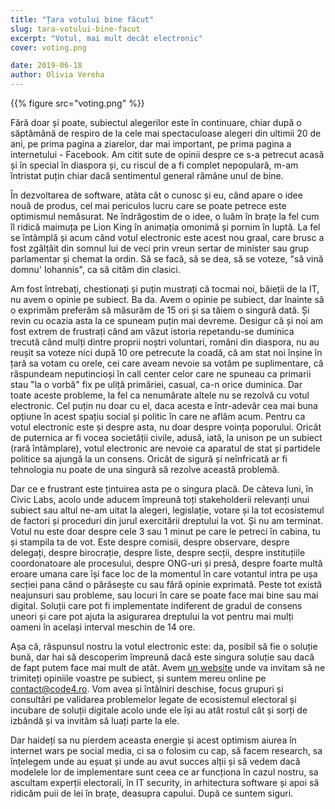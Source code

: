 ```yaml
---
title: "Țara votului bine făcut"
slug: tara-votului-bine-facut
excerpt: "Votul, mai mult decât electronic"
cover: voting.png

date: 2019-06-18
author: Olivia Vereha
---
```


{{% figure src="voting.png" %}}

Fără doar și poate, subiectul alegerilor este în continuare, chiar după o săptămână de respiro de la cele mai spectaculoase alegeri din ultimii 20 de ani, pe prima pagina a ziarelor, dar mai important, pe prima pagina a internetului - Facebook. Am citit sute de opinii despre ce s-a petrecut acasă și în special în diaspora și, cu riscul de a fi complet nepopulară, m-am întristat puțin chiar dacă sentimentul general rămâne unul de bine. 

În dezvoltarea de software, atâta cât o cunosc și eu, când apare o idee nouă de produs, cel mai periculos lucru care se poate petrece este optimismul nemăsurat. Ne îndrăgostim de o idee, o luăm în brațe la fel cum îl ridică maimuța pe Lion King în animația omonimă și pornim în luptă. La fel se întâmplă și acum când votul electronic este acest nou graal, care brusc a fost zgâlțâit din somnul lui de veci prin vreun sertar de minister sau grup parlamentar și chemat la ordin. Să se facă, să se dea, să se voteze, "să vină domnu' Iohannis", ca să cităm din clasici. 

Am fost întrebați, chestionați și puțin mustrați că tocmai noi, băieții de la IT, nu avem o opinie pe subiect. Ba da. Avem o opinie pe subiect, dar înainte să o exprimăm preferăm să măsurăm de 15 ori și sa tăiem o singură dată. Și revin cu ocazia asta la ce spuneam puțin mai devreme. Desigur că și noi am fost extrem de frustrați când am văzut istoria repetandu-se duminica trecută când mulți dintre proprii noștri voluntari, români din diaspora, nu au reușit sa voteze nici după 10 ore petrecute la coadă, că am stat noi înșine în țară sa votam cu orele, cei care aveam nevoie sa votăm pe suplimentare, că răspundeam neputincioși în call center celor care ne spuneau ca primarii stau "la o vorbă" fix pe uliță primăriei, casual, ca-n orice duminica. Dar toate aceste probleme, la fel ca nenumărate altele nu se rezolvă cu votul electronic. Cel puțin nu doar cu el, daca acesta e într-adevăr cea mai buna opțiune în acest spațiu social și politic în care ne aflăm acum. Pentru ca votul electronic este și despre asta, nu doar despre voința poporului. Oricât de puternica ar fi vocea societății civile, adusă, iată, la unison pe un subiect (rară întâmplare), votul electronic are nevoie ca aparatul de stat și partidele politice sa ajungă la un consens. Oricât de sigură și neînfricată ar fi tehnologia nu poate de una singură să rezolve această problemă. 

Dar ce e frustrant este țintuirea asta pe o singura placă. De câteva luni, în Civic Labs, acolo unde aducem împreună toți stakeholderii relevanți unui subiect sau altul ne-am uitat la alegeri, legislație, votare și la tot ecosistemul de factori și proceduri din jurul exercitării dreptului la vot. Și nu am terminat. Votul nu este doar despre cele 3 sau 1 minut pe care le petreci în cabina, tu și stampila ta de vot. Este despre comisii, despre observare, despre delegați, despre birocrație, despre liste, despre secții, despre instituțiile coordonatoare ale procesului, despre ONG-uri și presă, despre foarte multă eroare umana care își face loc de la momentul în care votantul intra pe ușa secției pana când o părăsește cu sau fără opinie exprimată. Peste tot există neajunsuri sau probleme, sau locuri în care se poate face mai bine sau mai digital. Soluții care pot fi implementate indiferent de gradul de consens uneori și care pot ajuta la asigurarea dreptului la vot pentru mai mulți oameni în același interval meschin de 14 ore. 

Așa că, răspunsul nostru la votul electronic este: da, posibil să fie o soluție bună, dar hai să descoperim împreună dacă este singura soluție sau dacă de fapt putem face mai mult de atât. Avem [un website](www.cetetine.ro) unde va invitam să ne trimiteți opiniile voastre pe subiect, și suntem mereu online pe contact@code4.ro. Vom avea și întâlniri deschise, focus grupuri și consultări pe validarea problemelor legate de ecosistemul electoral și incubare de soluții digitale acolo unde ele își au atât rostul cât și sorți de izbândă și va invităm să luați parte la ele. 

Dar haideți sa nu pierdem aceasta energie și acest optimism aiurea în internet wars pe social media, ci sa o folosim cu cap, să facem research, sa înțelegem unde au eșuat și unde au avut succes alții și să vedem dacă modelele lor de implementare sunt ceea ce ar funcționa în cazul nostru, sa ascultam experții electorali, în IT security, in arhitectura software și apoi să ridicăm puii de lei în brațe, deasupra capului. După ce suntem siguri. 

